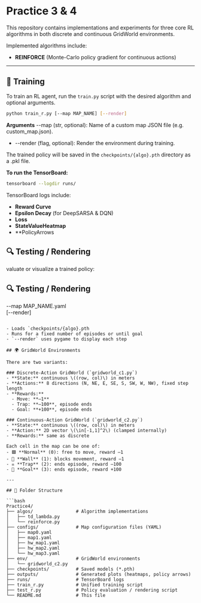 # Practice 3 & 4
This repository contains implementations and experiments for three core RL algorithms in both discrete and continuous GridWorld environments.

Implemented algorithms include:

- **REINFORCE** (Monte-Carlo policy gradient for continuous actions)
 
---

## 🚀 Training
To train an RL agent, run the `train.py` script with the desired algorithm and optional arguments.
```bash
python train_r.py [--map MAP_NAME] [--render]
```
**Arguments**
 --map (str, optional): Name of a custom map JSON file (e.g. custom_map.json).
- --render (flag, optional): Render the environment during training.

The trained policy will be saved in the `checkpoints/{algo}.pth` directory as a .pkl file.

**To run the TensorBoard:**
```bash
tensorboard --logdir runs/
```

TensorBoard logs include:
- **Reward Curve**
- **Epsilon Decay** (for DeepSARSA & DQN)  
- **Loss**
- **StateValueHeatmap**
- **PolicyArrows


## 🔍 Testing / Rendering
valuate or visualize a trained policy:
## 🔍 Testing / Rendering
  --map MAP_NAME.yaml \
  [--render]
```

- Loads `checkpoints/{algo}.pth
- Runs for a fixed number of episodes or until goal
- `--render` uses pygame to display each step

## 🌍 GridWorld Environments

There are two variants:

### Discrete-Action GridWorld (`gridworld_c1.py`)
- **State:** continuous \((row, col)\) in meters  
- **Actions:** 8 directions (N, NE, E, SE, S, SW, W, NW), fixed step length  
- **Rewards:**  
  - Move: **–1**  
  - Trap: **–100**, episode ends  
  - Goal: **+100**, episode ends  

### Continuous-Action GridWorld (`gridworld_c2.py`)
- **State:** continuous \((row, col)\) in meters  
- **Action:** 2D vector \(\in[-1,1]^2\) (clamped internally)  
- **Rewards:** same as discrete  

Each cell in the map can be one of:
- 🟩 **Normal** (0): free to move, reward –1  
- 🧱 **Wall** (1): blocks movement, reward –1  
- ☠️ **Trap** (2): ends episode, reward –100  
- 🎯 **Goal** (3): ends episode, reward +100  

---

## 📁 Folder Structure

```bash
Practice4/
├── algos/                # Algorithm implementations
│   ├── td_lambda.py
│   └── reinforce.py
├── configs/              # Map configuration files (YAML)
│   ├── map0.yaml
│   ├── map1.yaml
│   ├── hw_map1.yaml
│   ├── hw_map2.yaml
│   └── hw_map3.yaml
├── env/                  # GridWorld environments
│   └── gridworld_c2.py
├── checkpoints/          # Saved models (*.pth)
├── outputs/              # Generated plots (heatmaps, policy arrows)
├── runs/                 # TensorBoard logs
├── train_r.py            # Unified training script
├── test_r.py             # Policy evaluation / rendering script
└── README.md             # This file

```
